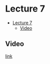 # Lecture 7

- [Lecture 7](#lecture-7)
  - [Video](#video)

## Video

[link](https://drive.google.com/file/d/1mN_FTMioclGD3laxLt9U0pmOMwh3B4Gg/view?usp=sharing)